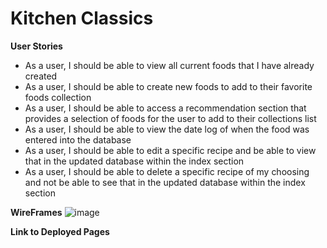 # Kitchen Classics

**User Stories** 
- As a user, I should be able to view all current foods that I have already created
- As a user, I should be able to create new foods to add to their favorite foods collection
- As a user, I should be able to access a recommendation section that provides a selection of foods for the user to add to their collections list
- As a user, I should be able to view the date log of when the food was entered into the database
- As a user, I should be able to edit a specific recipe and be able to view that in the updated database within the index section
- As a user, I should be able to delete a specific recipe of my choosing and not be able to see that in the updated database within the index section

**WireFrames** 
![image](https://github.com/Abshir-Ali/Kitchen-Classics/assets/163035436/e08a6eae-dc08-483d-a0c9-e56dd71ef2f3)

**Link to Deployed Pages** 
